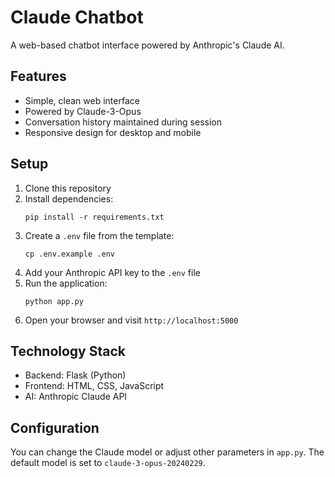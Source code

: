 # Claude Chatbot

A web-based chatbot interface powered by Anthropic's Claude AI.

## Features

- Simple, clean web interface
- Powered by Claude-3-Opus
- Conversation history maintained during session
- Responsive design for desktop and mobile

## Setup

1. Clone this repository
2. Install dependencies:
   ```
   pip install -r requirements.txt
   ```
3. Create a `.env` file from the template:
   ```
   cp .env.example .env
   ```
4. Add your Anthropic API key to the `.env` file
5. Run the application:
   ```
   python app.py
   ```
6. Open your browser and visit `http://localhost:5000`

## Technology Stack

- Backend: Flask (Python)
- Frontend: HTML, CSS, JavaScript
- AI: Anthropic Claude API

## Configuration

You can change the Claude model or adjust other parameters in `app.py`. The default model is set to `claude-3-opus-20240229`.

